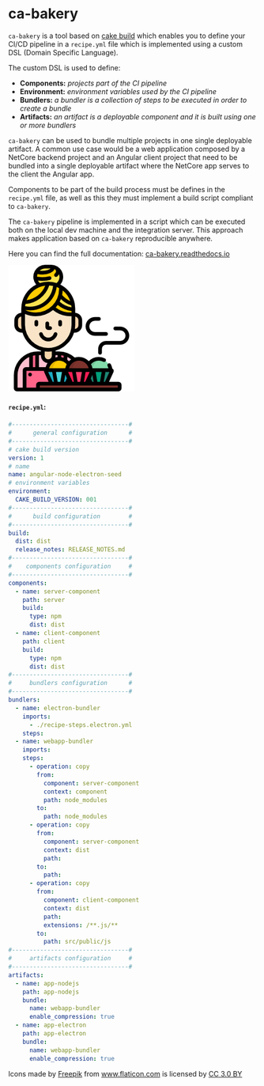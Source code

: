 # ca-bakery

`ca-bakery` is a tool based on [cake build](https://cakebuild.net/) which enables you to define your CI/CD pipeline in a `recipe.yml` file which is implemented using a custom DSL (Domain Specific Language).

The custom DSL is used to define:
- **Components:**  *projects part of the CI pipeline*
- **Environment:** *environment variables used by the CI pipeline*
- **Bundlers:** *a bundler is a collection of steps to be executed in order to create a bundle*
- **Artifacts:** *an artifact is a deployable component and it is built using one or more bundlers*

`ca-bakery` can be used to bundle multiple projects in one single deployable artifact. A common use case would be a web application composed by a NetCore backend project and an Angular client project that need to be bundled into a single deployable artifact where the NetCore app serves to the client the Angular app.

Components to be part of the build process must be defines in the `recipe.yml` file, as well as this they must implement a build script compliant to `ca-bakery`.

The `ca-bakery` pipeline is implemented in a script which can be executed both on the local dev machine and the integration server. This approach makes application based on `ca-bakery` reproducible anywhere.

Here you can find the full documentation: [ca-bakery.readthedocs.io](http://ca-bakery.readthedocs.io/en/latest/)

![](docs/images/cupcake.png?raw=true)

#### `recipe.yml`:
```yaml
#---------------------------------#
#      general configuration      #
#---------------------------------#
# cake build version
version: 1
# name
name: angular-node-electron-seed
# environment variables
environment:
  CAKE_BUILD_VERSION: 001
#---------------------------------#
#      build configuration        #
#---------------------------------#
build:
  dist: dist
  release_notes: RELEASE_NOTES.md
#---------------------------------#
#    components configuration     #
#---------------------------------#
components:
  - name: server-component
    path: server
    build:
      type: npm
      dist: dist
  - name: client-component
    path: client
    build:
      type: npm
      dist: dist
#---------------------------------#
#     bundlers configuration      #
#---------------------------------#
bundlers:
  - name: electron-bundler
    imports:
      - ./recipe-steps.electron.yml
    steps:
  - name: webapp-bundler
    imports:
    steps:
      - operation: copy
        from:
          component: server-component
          context: component
          path: node_modules
        to:
          path: node_modules
      - operation: copy
        from:
          component: server-component
          context: dist
          path:
        to:
          path:
      - operation: copy
        from:
          component: client-component
          context: dist
          path:
          extensions: /**.js/**
        to:
          path: src/public/js
#---------------------------------#
#     artifacts configuration     #
#---------------------------------#
artifacts:
  - name: app-nodejs
    path: app-nodejs
    bundle:
      name: webapp-bundler
      enable_compression: true
  - name: app-electron
    path: app-electron
    bundle:
      name: webapp-bundler
      enable_compression: true
```

<div>Icons made by <a href="http://www.freepik.com" title="Freepik">Freepik</a> from <a href="https://www.flaticon.com/" title="Flaticon">www.flaticon.com</a> is licensed by <a href="http://creativecommons.org/licenses/by/3.0/" title="Creative Commons BY 3.0" target="_blank">CC 3.0 BY</a></div>
